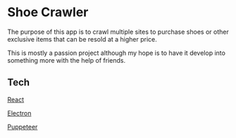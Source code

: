 # Shoe Crawler

The purpose of this app is to crawl multiple sites to purchase shoes or other exclusive items that can be resold at a higher price.

This is mostly a passion project although my hope is to have it develop into something more with the help of friends.

## Tech

[React](https://github.com/facebook/react)

[Electron](https://github.com/electron/electron)

[Puppeteer](https://github.com/puppeteer/puppeteer)